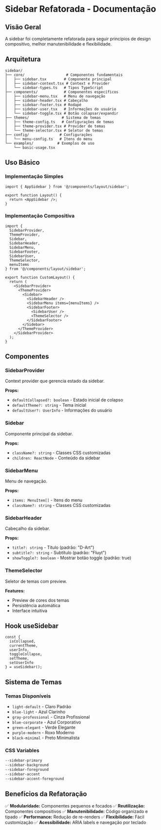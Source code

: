 # Sidebar Refatorada - Documentação

## Visão Geral

A sidebar foi completamente refatorada para seguir princípios de design compositivo, melhor manutenibilidade e flexibilidade.

## Arquitetura

```
sidebar/
├── core/                   # Componentes fundamentais
│   ├── sidebar.tsx        # Componente principal
│   ├── sidebar-context.tsx # Context e Provider
│   └── sidebar-types.ts   # Tipos TypeScript
├── components/            # Componentes específicos
│   ├── sidebar-menu.tsx   # Menu de navegação
│   ├── sidebar-header.tsx # Cabeçalho
│   ├── sidebar-footer.tsx # Rodapé
│   ├── sidebar-user.tsx   # Informações do usuário
│   └── sidebar-toggle.tsx # Botão colapsar/expandir
├── themes/               # Sistema de temas
│   ├── theme-config.ts   # Configurações de temas
│   ├── theme-provider.tsx # Provider de temas
│   └── theme-selector.tsx # Seletor de temas
├── config/              # Configurações
│   └── menu-config.ts   # Itens do menu
└── examples/           # Exemplos de uso
    └── basic-usage.tsx
```

## Uso Básico

### Implementação Simples
```tsx
import { AppSidebar } from '@/components/layout/sidebar';

export function Layout() {
  return <AppSidebar />;
}
```

### Implementação Compositiva
```tsx
import { 
  SidebarProvider,
  ThemeProvider,
  Sidebar,
  SidebarHeader,
  SidebarMenu,
  SidebarFooter,
  SidebarUser,
  ThemeSelector,
  menuItems
} from '@/components/layout/sidebar';

export function CustomLayout() {
  return (
    <SidebarProvider>
      <ThemeProvider>
        <Sidebar>
          <SidebarHeader />
          <SidebarMenu items={menuItems} />
          <SidebarFooter>
            <SidebarUser />
            <ThemeSelector />
          </SidebarFooter>
        </Sidebar>
      </ThemeProvider>
    </SidebarProvider>
  );
}
```

## Componentes

### SidebarProvider
Context provider que gerencia estado da sidebar.

**Props:**
- `defaultCollapsed?: boolean` - Estado inicial de colapso
- `defaultTheme?: string` - Tema inicial
- `defaultUser?: UserInfo` - Informações do usuário

### Sidebar
Componente principal da sidebar.

**Props:**
- `className?: string` - Classes CSS customizadas
- `children: ReactNode` - Conteúdo da sidebar

### SidebarMenu
Menu de navegação.

**Props:**
- `items: MenuItem[]` - Itens do menu
- `className?: string` - Classes CSS customizadas

### SidebarHeader
Cabeçalho da sidebar.

**Props:**
- `title?: string` - Título (padrão: "D-Art")
- `subtitle?: string` - Subtítulo (padrão: "Fluyt")
- `showToggle?: boolean` - Mostrar botão toggle (padrão: true)

### ThemeSelector
Seletor de temas com preview.

**Features:**
- Preview de cores dos temas
- Persistência automática
- Interface intuitiva

## Hook useSidebar

```tsx
const {
  isCollapsed,
  currentTheme,
  userInfo,
  toggleCollapse,
  setTheme,
  setUserInfo
} = useSidebar();
```

## Sistema de Temas

### Temas Disponíveis
- `light-default` - Claro Padrão
- `blue-light` - Azul Clarinho
- `gray-professional` - Cinza Profissional
- `blue-corporate` - Azul Corporativo
- `green-elegant` - Verde Elegante
- `purple-modern` - Roxo Moderno
- `black-minimal` - Preto Minimalista

### CSS Variables
```css
--sidebar-primary
--sidebar-background
--sidebar-foreground
--sidebar-accent
--sidebar-accent-foreground
```

## Benefícios da Refatoração

✅ **Modularidade:** Componentes pequenos e focados
✅ **Reutilização:** Componentes compositivos
✅ **Manutenibilidade:** Código organizado e tipado
✅ **Performance:** Redução de re-renders
✅ **Flexibilidade:** Fácil customização
✅ **Acessibilidade:** ARIA labels e navegação por teclado 